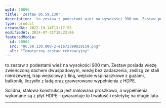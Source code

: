 ```yaml
---
wpId: 20896
title: 'Zestaw 06.59.130'
description: 'to zestaw z podestami wież na wysokości 900 mm. Zestaw posiada wieżę zwieńczoną dachem dwuspadowym, wieżę bez zadaszenia, ześlizg ze stali nierdzewnej, trap wejściowy z liną, wejście wspinaczkowe z guzami, balkonik, liczydło z ladą oraz grawerowane wypełnienia z HDPE. Solidna, stalowa konstrukcja jest malowana proszkowo, a wypełnienia wykonane są z płyt HDPE – gwarantuje to ...'
type: product
createdAt: 2022-10-14T13:17:55
modifiedAt: 2024-07-31T18:23:06
featuredMedia:
  id: 20904
  src: "06.59.130.000-2-e1672399829159.png"
  alt: "Tematyczny zestaw rekreacyjny"
---
```



to zestaw z podestami wież na wysokości 900 mm. Zestaw posiada wieżę zwieńczoną dachem dwuspadowym, wieżę bez zadaszenia, ześlizg ze stali nierdzewnej, trap wejściowy z liną, wejście wspinaczkowe z guzami, balkonik, liczydło z ladą oraz grawerowane wypełnienia z HDPE.

Solidna, stalowa konstrukcja jest malowana proszkowo, a wypełnienia wykonane są z płyt HDPE – gwarantuje to trwałość i estetykę na długie lata.

* * *